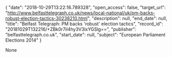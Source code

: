 {
  "date": "2018-10-29T13:22:16.789328", 
  "open_access": false, 
  "target_url": "http://www.belfasttelegraph.co.uk/news/local-national/uk/pm-backs-robust-election-tactics-30238210.html", 
  "description": null, 
  "end_date": null, 
  "title": "Belfast Telegraph: PM backs 'robust' election tactics", 
  "record_id": "20181029T132216/+ZBk0r7iI4hy3V3lxYGSlg==", 
  "publisher": "belfasttelegraph.co.uk", 
  "start_date": null, 
  "subject": "European Parliament Elections 2014"
}

None